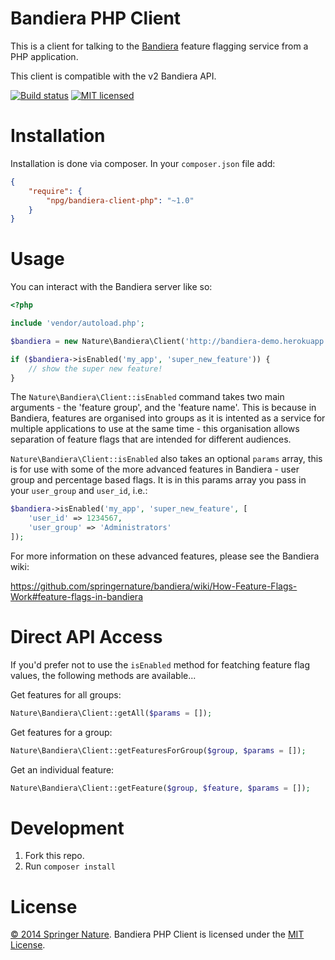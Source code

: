 # Bandiera PHP Client

This is a client for talking to the [Bandiera][bandiera] feature flagging service from a PHP application.

This client is compatible with the v2 Bandiera API.

[![Build status][shield-build]][info-build]
[![MIT licensed][shield-license]][info-license]

# Installation

Installation is done via composer. In your `composer.json` file add:

```json
{
    "require": {
        "npg/bandiera-client-php": "~1.0"
    }
}
```

# Usage

You can interact with the Bandiera server like so:

```php
<?php

include 'vendor/autoload.php';

$bandiera = new Nature\Bandiera\Client('http://bandiera-demo.herokuapp.com');

if ($bandiera->isEnabled('my_app', 'super_new_feature')) {
    // show the super new feature!
}
```

The `Nature\Bandiera\Client::isEnabled` command takes two main arguments - the 'feature group',
and the 'feature name'.  This is because in Bandiera, features are organised
into groups as it is intented as a service for multiple applications to use at
the same time - this organisation allows separation of feature flags that are
intended for different audiences.

`Nature\Bandiera\Client::isEnabled` also takes an optional `params` array, this is
for use with some of the more advanced features in Bandiera - user group and percentage based flags. It is in this params array you pass in your
`user_group` and `user_id`, i.e.:

```php
$bandiera->isEnabled('my_app', 'super_new_feature', [
    'user_id' => 1234567,
    'user_group' => 'Administrators'
]);
```

For more information on these advanced features, please see the Bandiera wiki:

https://github.com/springernature/bandiera/wiki/How-Feature-Flags-Work#feature-flags-in-bandiera

# Direct API Access

If you'd prefer not to use the `isEnabled` method for featching feature flag values, the following methods are available...

Get features for all groups:

```php
Nature\Bandiera\Client::getAll($params = []);
```

Get features for a group:

```php
Nature\Bandiera\Client::getFeaturesForGroup($group, $params = []);
```

Get an individual feature:

```php
Nature\Bandiera\Client::getFeature($group, $feature, $params = []);
```

# Development

1. Fork this repo.
2. Run `composer install`

# License

[&copy; 2014 Springer Nature](LICENSE.txt).
Bandiera PHP Client is licensed under the [MIT License][mit].

[mit]: http://opensource.org/licenses/mit-license.php
[bandiera]: https://github.com/springernature/bandiera
[bandiera-api]: https://github.com/springernature/bandiera/wiki/API-Documentation
[info-license]: LICENSE
[info-build]: https://travis-ci.org/springernature/bandiera-client-php
[shield-license]: https://img.shields.io/badge/license-MIT-blue.svg
[shield-build]: https://img.shields.io/travis/springernature/bandiera-client-php/master.svg
